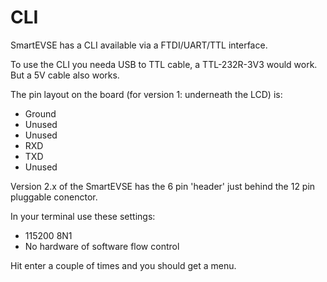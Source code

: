 CLI
====
SmartEVSE has a CLI available via a FTDI/UART/TTL interface.

To use the CLI you needa USB to TTL cable, a TTL-232R-3V3 would work. But a 5V cable also works.

The pin layout on the board (for version 1: underneath the LCD) is:
* Ground
* Unused
* Unused
* RXD
* TXD
* Unused

Version 2.x of the SmartEVSE has the 6 pin 'header' just behind the 12 pin pluggable conenctor.

In your terminal use these settings:
* 115200 8N1
* No hardware of software flow control

Hit enter a couple of times and you should get a menu.
